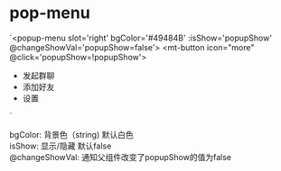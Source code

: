 # pop-menu

`<popup-menu slot='right' 
	bgColor='#49484B' 
  :isShow='popupShow'
  @changeShowVal='popupShow=false'>
  <mt-button icon="more" @click='popupShow=!popupShow'></mt-button>
  <ul slot='menu' class='menu-wrap'>
    <li class='menu-item'>发起群聊</li>
    <li class='menu-item'>添加好友</li>
    <li class='menu-item'>设置</li>
  </ul>
</popup-menu>`

bgColor: 背景色（string) 默认白色<br>
isShow: 显示/隐藏 默认false<br>
@changeShowVal: 通知父组件改变了popupShow的值为false
